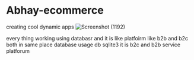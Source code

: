 # Abhay-ecommerce
creating cool dynamic apps
![Screenshot (1192)](https://user-images.githubusercontent.com/62319333/217421118-165309bb-4ad2-4807-8e55-aa880f99f130.png)


every thing working using databasr and it is like platfoirm like b2b and b2c both in same place database usage db sqlite3
it is b2c and b2b service platforum
